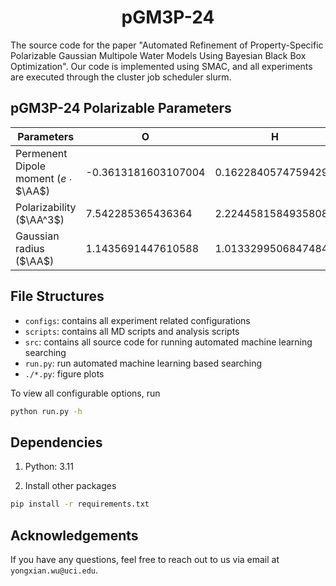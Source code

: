 <h1 align="center"><strong>pGM3P-24</strong></h1>

The source code for the paper "Automated Refinement of Property-Specific Polarizable Gaussian Multipole Water Models
Using Bayesian Black Box Optimization".
Our code is implemented using SMAC, and all experiments are executed through the cluster job scheduler slurm.

## pGM3P-24 Polarizable Parameters

| Parameters   | O       | H    |
|-------------|--------------------|-------------|
| Permenent Dipole moment ($e$ ∙ $\AA$)       | -0.3613181603107004 | 0.16228405747594296 |
| Polarizability ($\AA^3$)     | 7.542285365436364 | 2.2244581584935808 |
| Gaussian radius ($\AA$)     | 1.1435691447610588 | 1.0133299506847484 |


## File Structures

- `configs`: contains all experiment related configurations
- `scripts`: contains all MD scripts and analysis scripts
- `src`: contains all source code for running automated machine learning searching
- `run.py`: run automated machine learning based searching
- `./*.py`: figure plots

To view all configurable options, run

```bash
python run.py -h
```

## Dependencies

1. Python: 3.11

2. Install other packages

```bash
pip install -r requirements.txt
```

## Acknowledgements

If you have any questions, feel free to reach out to us via email at `yongxian.wu@uci.edu`.

